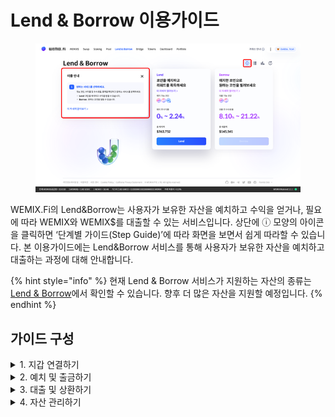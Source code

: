 # Lend & Borrow 이용가이드

<figure><img src="../../.gitbook/assets/image (9).png" alt=""><figcaption></figcaption></figure>

WEMIX.Fi의 Lend\&Borrow는 사용자가 보유한 자산을 예치하고 수익을 얻거나, 필요에 따라 WEMIX와 WEMIX$를 대출할 수 있는 서비스입니다. 상단에 ⓘ 모양의 아이콘을 클릭하면 ‘단계별 가이드(Step Guide)’에 따라 화면을 보면서 쉽게 따라할 수 있습니다. 본 이용가이드에는 Lend\&Borrow 서비스를 통해 사용자가 보유한 자산을 예치하고 대출하는 과정에 대해 안내합니다.

{% hint style="info" %}
현재 Lend & Borrow 서비스가 지원하는 자산의 종류는 [Lend & Borrow](../../Services/borrow/)에서 확인할 수 있습니다. 향후 더 많은 자산을 지원할 예정입니다.
{% endhint %}

## 가이드 구성

<details>

<summary>1. 지갑 연결하기</summary>

[how-to-create-wallet.md](../getting-started/how-to-create-wallet.md "mention")

[how-to-connect-wallet.md](../getting-started/how-to-connect-wallet.md "mention")

</details>

<details>

<summary>2. 예치 및 출금하기</summary>

* Lend: 자산 예치하기
  * WEMIX.Fi Lend & Borrow 접속하기
  * Lend 선택하기
  * 예치할 자산 및 수량 선택하기
  * 예상 리워드 확인하기
  * 예치 내역 확인 및 승인하기

<!---->

* Lend: 자산 출금하기
  * Manage Lending 선택하기
  * 출금할 자산 및 수량 선택하기
  * 변동사항 확인하기
  * 출금 내역 확인 및 승인하기

</details>

<details>

<summary>3. 대출 및 상환하기</summary>

* Borrow: 자산 대출하기
  * WEMIX.Fi Lend & Borrow 접속하기
  * Borrow 선택하기
  * 대출할 자산 및 수량 선택하기
  * 예상 수수료 확인하기
  * 대출 내역 확인 및 승인하기
* Borrow: 자산 상환하기
  * Manage Borrow 선택하기
  * 상환할 자산 및 수량 선택하기
  * 변동사항 확인하기
  * 출금 내역 확인 및 승인하기

</details>

<details>

<summary>4. 자산 관리하기</summary>

* 나의 예치 및 대출 자산 관리하기

</details>
